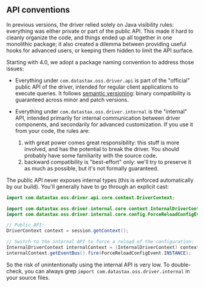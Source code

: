## API conventions

In previous versions, the driver relied solely on Java visibility rules: everything was either
private or part of the public API. This made it hard to cleanly organize the code, and things ended
up all together in one monolithic package; it also created a dilemma between providing useful hooks
for advanced users, or keeping them hidden to limit the API surface.

Starting with 4.0, we adopt a package naming convention to address those issues:

* Everything under `com.datastax.oss.driver.api` is part of the "official" public API of the driver,
  intended for regular client applications to execute queries. It follows [semantic versioning]:
  binary compatibility is guaranteed across minor and patch versions.
  
* Everything under `com.datastax.oss.driver.internal` is the "internal" API, intended primarily for
  internal communication between driver components, and secondarily for advanced customization. If
  you use it from your code, the rules are:
    1. with great power comes great responsibility: this stuff is more involved, and has the
       potential to break the driver. You should probably have some familiarity with the source
       code.
    2. backward compatibility is "best-effort" only: we'll try to preserve it as much as possible,
       but it's not formally guaranteed.

The public API never exposes internal types (this is enforced automatically by our build). You'll
generally have to go through an explicit cast:

```java
import com.datastax.oss.driver.api.core.context.DriverContext;

import com.datastax.oss.driver.internal.core.context.InternalDriverContext;
import com.datastax.oss.driver.internal.core.config.ForceReloadConfigEvent;

// Public API:
DriverContext context = session.getContext();

// Switch to the internal API to force a reload of the configuration:
InternalDriverContext internalContext = (InternalDriverContext) context;
internalContext.getEventBus().fire(ForceReloadConfigEvent.INSTANCE);
```

So the risk of unintentionally using the internal API is very low. To double-check, you can always
grep `import com.datastax.oss.driver.internal` in your source files.

[semantic versioning]: http://semver.org/